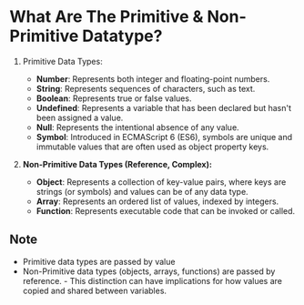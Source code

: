 # What Are The Primitive & Non-Primitive Datatype?

1. Primitive Data Types:

   - **Number**: Represents both integer and floating-point numbers.
   - **String**: Represents sequences of characters, such as text.
   - **Boolean**: Represents true or false values.
   - **Undefined**: Represents a variable that has been declared but hasn't been assigned a value.
   - **Null**: Represents the intentional absence of any value.
   - **Symbol**: Introduced in ECMAScript 6 (ES6), symbols are unique and immutable values that are often used as object property keys.

2. **Non-Primitive Data Types (Reference, Complex):**
   - **Object**: Represents a collection of key-value pairs, where keys are strings (or symbols) and values can be of any data type.
   - **Array**: Represents an ordered list of values, indexed by integers.
   - **Function**: Represents executable code that can be invoked or called.

## Note

- Primitive data types are passed by value
- Non-Primitive data types (objects, arrays, functions) are passed by reference. - This distinction can have implications for how values are copied and shared between variables.
